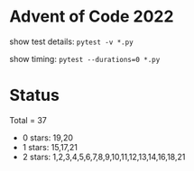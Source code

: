 Advent of Code 2022
===================

show test details:
```pytest -v *.py```

show timing:
```pytest --durations=0 *.py```

Status
======

Total = 37

- 0 stars: 19,20 
- 1 stars: 15,17,21
- 2 stars: 1,2,3,4,5,6,7,8,9,10,11,12,13,14,16,18,21
